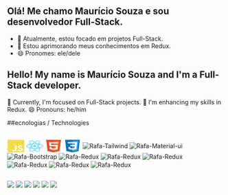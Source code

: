 ## Olá! Me chamo Maurício Souza e sou desenvolvedor Full-Stack.

- 🔭 Atualmente, estou focado em projetos Full-Stack.
- 🌱 Estou aprimorando meus conhecimentos em Redux.
- 😄 Pronomes: ele/dele



## Hello! My name is Maurício Souza and I'm a Full-Stack developer.
🔭 Currently, I'm focused on Full-Stack projects.
🌱 I'm enhancing my skills in Redux.
😄 Pronouns: he/him

##ecnologias / Technologies
<div style="display: inline_block"><br>
  <img align="center" alt="Rafa-Js" height="30" width="40" src="https://raw.githubusercontent.com/devicons/devicon/master/icons/javascript/javascript-plain.svg">
  <img align="center" alt="Rafa-React" height="30" width="40" src="https://raw.githubusercontent.com/devicons/devicon/master/icons/react/react-original.svg">
  <img align="center" alt="Rafa-HTML" height="30" width="40" src="https://raw.githubusercontent.com/devicons/devicon/master/icons/html5/html5-original.svg">
  <img align="center" alt="Rafa-CSS" height="30" width="40" src="https://raw.githubusercontent.com/devicons/devicon/master/icons/css3/css3-original.svg">
  <img align="center" alt="Rafa-Tailwind" height="30" width="40" src="https://cdn.worldvectorlogo.com/logos/tailwindcss.svg">
  <img align="center" alt="Rafa-Material-ui" height="30" width="40" src="https://cdn.worldvectorlogo.com/logos/material-ui-1.svg">
  <img align="center" alt="Rafa-Bootstrap" height="30" width="40" src="https://cdn.worldvectorlogo.com/logos/bootstrap-5-1.svg">
  <img align="center" alt="Rafa-Redux" height="30" width="40" src="https://cdn.worldvectorlogo.com/logos/redux.svg">
  <img align="center" alt="Rafa-Redux" height="30" width="40" src="https://cdn.worldvectorlogo.com/logos/react-native-1.svg">
  <img align="center" alt="Rafa-Redux" height="30" width="40" src="https://cdn.worldvectorlogo.com/logos/expo-1.svg">
  <img align="center" alt="Rafa-Redux" height="30" width="40" src="https://cdn.worldvectorlogo.com/logos/aws-2.svg">
  <img align="center" alt="Rafa-Redux" height="30" width="40" src="https://cdn.worldvectorlogo.com/logos/mysql-logo.svg">
  <img align="center" alt="Rafa-Redux" height="30" width="40" src="https://cdn.worldvectorlogo.com/logos/nodejs-1.svg">
  
</div>


 ##
 
 <div> 
  <a href="https://www.youtube.com/channel/UCt6HzGKLi57qaeHwz3hLKXA" target="_blank"><img src="https://img.shields.io/badge/YouTube-FF0000?style=for-the-badge&logo=youtube&logoColor=white" target="_blank"></a>
  <a href="https://www.instagram.com/mauriciiio_souza/" target="_blank"><img src="https://img.shields.io/badge/-Instagram-%23E4405F?style=for-the-badge&logo=instagram&logoColor=white" target="_blank"></a>
 	<a href="https://www.twitch.tv/settings/profile" target="_blank"><img src="https://img.shields.io/badge/Twitch-9146FF?style=for-the-badge&logo=twitch&logoColor=white" target="_blank"></a>
 <a href="https://discord.com/channels/@me" target="_blank"><img src="https://img.shields.io/badge/Discord-7289DA?style=for-the-badge&logo=discord&logoColor=white" target="_blank"></a> 
  <a href = "mailto:mauriciosouzadesenvolvedor@gmail.com"><img src="https://img.shields.io/badge/-Gmail-%23333?style=for-the-badge&logo=gmail&logoColor=white" target="_blank"></a>
  <a href="https://www.linkedin.com/in/developer-mauricio-souza/" target="_blank"><img src="https://img.shields.io/badge/-LinkedIn-%230077B5?style=for-the-badge&logo=linkedin&logoColor=white" target="_blank"></a> 
  
</div>
